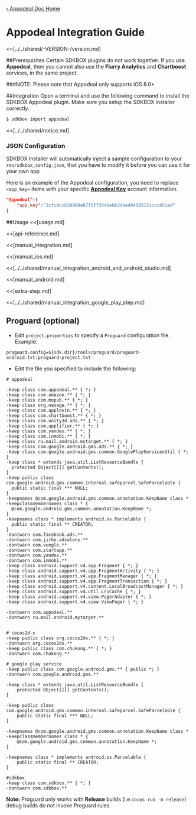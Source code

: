 [&#8249; Appodeal Doc Home](./)

<h1>Appodeal Integration Guide</h1>
<<[../../shared/-VERSION-/version.md]

##Prerequisites
Certain SDKBOX plugins do not work together. If you use __Appodeal__, then you cannot also use the __Flurry Analytics__ and __Chartboost__ services, in the same project.

###NOTE: Please note that Appodeal only supports iOS 8.0+

##Integration
Open a terminal and use the following command to install the SDKBOX Appodeal plugin. Make sure you setup the SDKBOX installer correctly.
```bash
$ sdkbox import appodeal
```

<<[../../shared/notice.md]

<!--## Configuration
<<[../../shared/sdkbox_cloud.md]
<<[../../shared/remote_application_config.md]-->

### JSON Configuration
SDKBOX Installer will automatically inject a sample configuration to your `res/sdkbox_config.json`, that you have to modify it before you can use it for your own app

Here is an example of the Appodeal configuration, you need to replace `<app_key>` items with your specific [__Appodeal Key__](http://www.appodeal.com/) account information.
```json
"Appodeal":{
    "app_key":"2cfc9cc638980eb7f5ff35d6eb63dbe404503151ccc451ed"
}
```

<!--<<[sdkbox-config-encrypt.md]-->

##Usage
<<[usage.md]

<<[api-reference.md]

<<[manual_integration.md]

<<[manual_ios.md]

<<[../../shared/manual_integration_android_and_android_studio.md]

<<[manual_android.md]

<<[extra-step.md]

<<[../../shared/manual_integration_google_play_step.md]

## Proguard (optional)
* Edit `project.properties`  to specify a `Proguard` configuration file. Example:
```
proguard.config=${sdk.dir}/tools/proguard/proguard-android.txt:proguard-project.txt
```

* Edit the file you specified to include the following:

```
# appodeal

-keep class com.appodeal.** { *; }
-keep class com.amazon.** { *; }
-keep class com.mopub.** { *; }
-keep class org.nexage.** { *; }
-keep class com.applovin.** { *; }
-keep class com.chartboost.** { *; }
-keep class com.unity3d.ads.** { *; }
-keep class com.applifier.** { *; }
-keep class com.yandex.** { *; }
-keep class com.inmobi.** { *; }
-keep class ru.mail.android.mytarget.** { *; }
-keep class com.google.android.gms.ads.** { *; }
-keep class com.google.android.gms.common.GooglePlayServicesUtil { *; }
-keep class * extends java.util.ListResourceBundle {
  protected Object[][] getContents();
}
-keep public class com.google.android.gms.common.internal.safeparcel.SafeParcelable {
  public static final *** NULL;
}
-keepnames @com.google.android.gms.common.annotation.KeepName class *
-keepclassmembernames class * {
  @com.google.android.gms.common.annotation.KeepName *;
}
-keepnames class * implements android.os.Parcelable {
  public static final ** CREATOR;
}
-dontwarn com.facebook.ads.**
-dontwarn com.jirbo.adcolony.**
-dontwarn com.vungle.**
-dontwarn com.startapp.**
-dontwarn com.yandex.**
-dontwarn com.inmobi.**
-keep class android.support.v4.app.Fragment { *; }
-keep class android.support.v4.app.FragmentActivity { *; }
-keep class android.support.v4.app.FragmentManager { *; }
-keep class android.support.v4.app.FragmentTransaction { *; }
-keep class android.support.v4.content.LocalBroadcastManager { *; }
-keep class android.support.v4.util.LruCache { *; }
-keep class android.support.v4.view.PagerAdapter { *; }
-keep class android.support.v4.view.ViewPager { *; }

-dontwarn com.appodeal.**
-dontwarn ru.mail.android.mytarget.**


# cocos2d-x
-keep public class org.cocos2dx.** { *; }
-dontwarn org.cocos2dx.**
-keep public class com.chukong.** { *; }
-dontwarn com.chukong.**

# google play service
-keep public class com.google.android.gms.** { public *; }
-dontwarn com.google.android.gms.**

-keep class * extends java.util.ListResourceBundle {
    protected Object[][] getContents();
}

-keep public class com.google.android.gms.common.internal.safeparcel.SafeParcelable {
    public static final *** NULL;
}

-keepnames @com.google.android.gms.common.annotation.KeepName class *
-keepclassmembernames class * {
    @com.google.android.gms.common.annotation.KeepName *;
}

-keepnames class * implements android.os.Parcelable {
    public static final ** CREATOR;
}

#sdkbox
-keep class com.sdkbox.** { *; }
-dontwarn com.sdkbox.**
```

 __Note:__ Proguard only works with __Release__ builds (i.e `cocos run -m release`) debug builds do not invoke Proguard rules.


